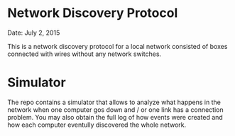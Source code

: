 # Network Discovery Protocol

Date: July 2, 2015

This is a network discovery protocol for a local network consisted of boxes connected with wires
without any network switches.

# Simulator

The repo contains a simulator that allows to analyze what happens in the network when 
one computer gos down and / or one link has a connection problem.
You may also obtain the full log of how events were created and how each computer 
eventully discovered the whole network.




